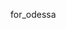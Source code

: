 <html>
	
<head>
	<title>Odessa Emmanuelle Thompson </title>
	<link rel="stylesheet" type="text/css" href="main.css">
<head>

<nav>

</nav>

<body>
    <p class="textmain" >for_odessa</p>
</body>

</html>


